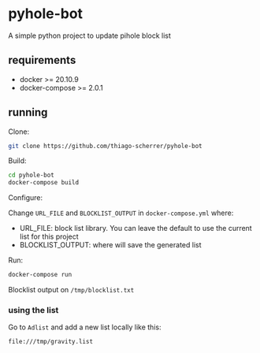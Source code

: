 # pyhole-bot
A simple python project to update pihole block list
## requirements

- docker >= 20.10.9
- docker-compose >= 2.0.1

## running

Clone:

```sh
git clone https://github.com/thiago-scherrer/pyhole-bot
```

Build:

```sh
cd pyhole-bot
docker-compose build
```

Configure:

Change `URL_FILE` and `BLOCKLIST_OUTPUT` in `docker-compose.yml` where:

- URL_FILE: block list library. You can leave the default to use the current list for this project
- BLOCKLIST_OUTPUT: where will save the generated list

Run:

```sh
docker-compose run
```

Blocklist output on `/tmp/blocklist.txt`


### using the list

Go to `Adlist` and add a new list locally like this:

```sh
file:///tmp/gravity.list
```

